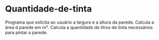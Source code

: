 # Quantidade-de-tinta
Programa que solicita ao usuário a largura e a altura da parede.
Calcula a área d parede em m².
Calcula a quantidade de litros de tinta necessários para pintar a parede.
